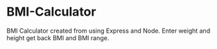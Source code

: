 # BMI-Calculator
BMI Calculator created from using Express and Node. Enter weight and height get back BMI and BMI range.
